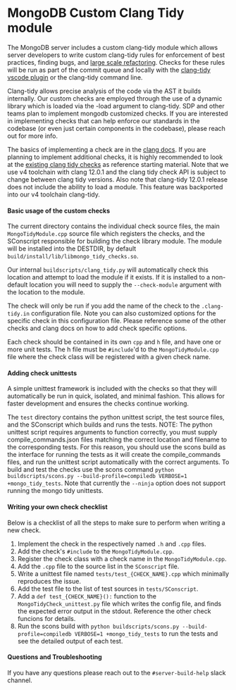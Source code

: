 # MongoDB Custom Clang Tidy module

The MongoDB server includes a custom clang-tidy module which allows server developers to write custom clang-tidy rules for enforcement of best practices, finding bugs, and [large scale refactoring](https://www.youtube.com/watch?v=UfLH7dORav8). Checks for these rules will be run as part of the commit queue and locally with the [clang-tidy vscode plugin](https://wiki.corp.mongodb.com/display/HGTC/Remote+Development+with+Visual+Studio+Code+%28vscode%29+for+MongoDB) or the clang-tidy command line.

Clang-tidy allows precise analysis of the code via the AST it builds internally. Our custom checks are employed through the use of a dynamic library which is loaded via the -load argument to clang-tidy. SDP and other teams plan to implement mongodb customized checks. If you are interested in implementing checks that can help enforce our standards in the codebase (or even just certain components in the codebase), please reach out for more info.

The basics of implementing a check are in the [clang docs](https://releases.llvm.org/12.0.1/tools/clang/tools/extra/docs/clang-tidy/Contributing.html). If you are planning to implement additional checks, it is highly recommended to look at the [existing clang tidy checks](https://github.com/llvm/llvm-project/tree/llvmorg-12.0.1/clang-tools-extra/clang-tidy) as reference starting material. Note that we use v4 toolchain with clang 12.0.1 and the clang tidy check API is subject to change between clang tidy versions. Also note that clang-tidy 12.0.1 release does not include the ability to load a module. This feature was backported into our v4 toolchain clang-tidy.

#### Basic usage of the custom checks

The current directory contains the individual check source files, the main `MongoTidyModule.cpp` source file which registers the checks, and the SConscript responsible for building the check library module. The module will be installed into the DESTDIR, by default `build/install/lib/libmongo_tidy_checks.so`. 

Our internal `buildscripts/clang_tidy.py` will automatically check this location and attempt to load the module if it exists. If it is installed to a non-default location you will need to supply the `--check-module` argument with the location to the module.

The check will only be run if you add the name of the check to the `.clang-tidy.in` configuration file. Note you can also customized options for the specific check in this configuration file. Please reference some of the other checks and clang docs on how to add check specific options.

Each check should be contained in its own `cpp` and `h` file, and have one or more unit tests. The h file must be `#include`'d to the `MongoTidyModule.cpp` file where the check class will be registered with a given check name.

#### Adding check unittests

A simple unittest framework is included with the checks so that they will automatically be run in quick, isolated, and minimal fashion. This allows for faster development and ensures the checks continue working.

The `test` directory contains the python unittest script, the test source files, and the SConscript which builds and runs the tests. NOTE: The python unittest script requires arguments to function correctly, you must supply compile_commands.json files matching the correct location and filename to the corresponding tests. For this reason, you should use the scons build as the interface for running the tests as it will create the compile_commands files, and run the unittest script automatically with the correct arguments. To build and test the checks use the scons command `python buildscripts/scons.py --build-profile=compiledb VERBOSE=1 +mongo_tidy_tests`. Note that currently the `--ninja` option does not support running the mongo tidy unittests.

#### Writing your own check checklist

Below is a checklist of all the steps to make sure to perform when writing a new check.

1. Implement the check in the respectively named `.h` and `.cpp` files.
2. Add the check's `#include` to the `MongoTidyModule.cpp`.
3. Register the check class with a check name in the  `MongoTidyModule.cpp`.
4. Add the `.cpp` file to the source list in the `SConscript` file.
5. Write a unittest file named `tests/test_{CHECK_NAME}.cpp` which minimally reproduces the issue.
6. Add the test file to the list of test sources in `tests/SConscript`.
7. Add a `def test_{CHECK_NAME}():` function to the `MongoTidyCheck_unittest.py` file which writes the config file, and finds the expected error output in the stdout. Reference the other check funcions for details.
8. Run the scons build with `python buildscripts/scons.py --build-profile=compiledb VERBOSE=1 +mongo_tidy_tests` to run the tests and see the detailed output of each test.

#### Questions and Troubleshooting

If you have any questions please reach out to the `#server-build-help` slack channel.



